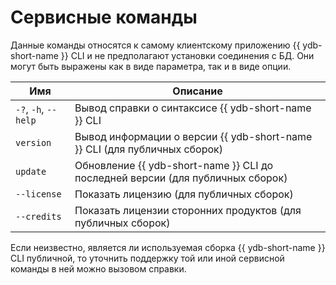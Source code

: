 # Сервисные команды

Данные команды относятся к самому клиентскому приложению {{ ydb-short-name }} CLI и не предполагают установки соединения с БД. Они могут быть выражены как в виде параметра, так и в виде опции.

Имя | Описание
--- | ---
`-?`, `-h`, `--help` | Вывод справки о синтаксисе {{ ydb-short-name }} CLI
`version` | Вывод информации о версии {{ ydb-short-name }} CLI (для публичных сборок)
`update` | Обновление {{ ydb-short-name }} CLI до последней версии (для публичных сборок)
`--license` | Показать лицензию (для публичных сборок)
`--credits` | Показать лицензии сторонних продуктов (для публичных сборок)

Если неизвестно, является ли используемая сборка {{ ydb-short-name }} CLI публичной, то уточнить поддержку той или иной сервисной команды в ней можно вызовом справки.
